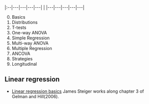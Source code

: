 |:--|---|---|---|---|
|
|---|---|---|---|---|


0. Basics
1. Distributions
2. T-tests
3. One-way ANOVA
4. Simple Regression
5. Multi-way ANOVA
6. Multiple Regression
7. ANCOVA
8. Strategies
9. Longitudinal

## Linear regression

- [Linear regression basics](http://www.statpower.net/Content/312/Lecture%20Slides/Gelman%20Hill%203.pdf) James Steiger works along chapter 3 of Gelman and Hill(2006).